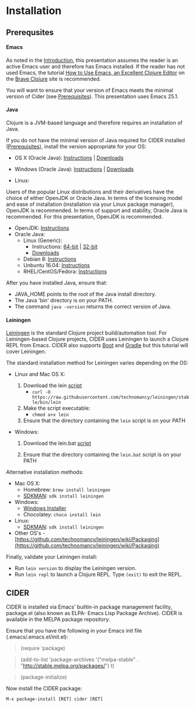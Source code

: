 # Installation

## Prerequsites

#### Emacs

As noted in the [Introduction](../../README.md), this presentation assumes the reader is an active Emacs user and therefore has Emacs installed. If the reader has not used Emacs, the tutorial [How to Use Emacs, an Excellent Clojure Editor](http://www.braveclojure.com/basic-emacs/) on the [Brave Clojure](http://www.braveclojure.com/) site is recommended.

You will want to ensure that your version of Emacs meets the minimal version of Cider (see [Prerequisites](../../Prerequisites/README.md)). This presentation uses Emacs 25.1.

#### Java

Clojure is a JVM-based language and therefore requires an installation of Java.

If you do not have the minimal version of Java required for CIDER installed ([Prerequisites](../../Prerequisites/README.md)), install the version appropriate for your OS:

* OS X (Oracle Java): [Instructions](https://docs.oracle.com/javase/8/docs/technotes/guides/install/mac_jdk.html)
| [Downloads](http://www.oracle.com/technetwork/java/javase/downloads/index.html)
* Windows (Oracle Java): [Instructions](https://docs.oracle.com/javase/8/docs/technotes/guides/install/windows_jdk_install.html)
| [Downloads](http://www.oracle.com/technetwork/java/javase/downloads/index.html)

* Linux:

Users of the popular Linux distributions and their derivatives have the choice of either OpenJDK or Oracle Java. In terms of the licensing model and ease of installation (installation via your Linux package manager), OpenJDK is recommended. In terms of support and stability, Oracle Java is
recommended. For this presentation, OpenJDK is recommended.

* OpenJDK: [Instructions](http://openjdk.java.net/install/index.html)
* Oracle Java:
    * Linux (Generic):
        * Instructions: [64-bit](https://docs.oracle.com/javase/8/docs/technotes/guides/install/linux_jdk.html#BJFJJEFG) | [32-bit](https://docs.oracle.com/javase/8/docs/technotes/guides/install/linux_jdk.html#BJFCDAIB)
        * [Downloads](http://www.oracle.com/technetwork/java/javase/downloads/index.html)
    * Debian 8: [Instructions](https://www.digitalocean.com/community/tutorials/how-to-install-java-with-apt-get-on-debian-8)
    * Unbuntu 16.04: [Instructions](https://www.digitalocean.com/community/tutorials/how-to-install-java-with-apt-get-on-ubuntu-16-04)
    * RHEL/CentOS/Fedora: [Instructions](http://tecadmin.net/install-java-8-on-centos-rhel-and-fedora/)

After you have installed Java, ensure that:

* JAVA_HOME points to the root of the Java install directory.
* The Java 'bin' directory is on your PATH.
* The command ```java -version``` returns the correct version of Java.

#### Leiningen

[Leiningen](https://leiningen.org/) is the standard Clojure project build/automation tool. For Leiningen-based Clojure projects, CIDER uses Leiningen to launch a Clojure REPL from Emacs. CIDER also supports [Boot](https://github.com/boot-clj/boot) and [Gradle](https://gradle.org/) but this tutorial will cover Leiningen.

The standard installation method for Leiningen varies depending on the OS:

* Linux and Mac OS X:

    1. Download the lein [script](https://raw.githubusercontent.com/technomancy/leiningen/stable/bin/lein)
        * ```curl -O https://raw.githubusercontent.com/technomancy/leiningen/stable/bin/lein```
    2. Make the script executable:
        * ```chmod a+x lein```
    3. Ensure that the directory containing the ```lein``` script is on your PATH
    

* Windows:

    1. Download the lein.bat [script](https://raw.githubusercontent.com/technomancy/leiningen/stable/bin/lein.bat)

    2. Ensure that the directory containing the ```lein.bat``` script is on your PATH

Alternative installation methods:

* Mac OS X:
    * Homebrew: ```brew install leiningen```
    * [SDKMAN](http://sdkman.io/): ```sdk install leiningen```
* Windows:
    * [Windows Installer](https://bitbucket.org/djpowell/leiningen-win-installer/downloads/leiningen-installer-1.0.exe)
    * Chocolatey: ```choco install lein```
* Linux:
    * [SDKMAN](http://sdkman.io/): ```sdk install leiningen```
* Other OS's - [https://github.com/technomancy/leiningen/wiki/Packaging](https://github.com/technomancy/leiningen/wiki/Packaging)


Finally, validate your Leiningen install:

* Run ```lein version``` to display the Leiningen version.
* Run ```lein repl``` to launch a Clojure REPL. Type ```(exit)``` to exit the REPL.


## CIDER

CIDER is installed via Emacs' builtin-in package management facility, package.el (also known as ELPA- Emacs Lisp Package Archive). CIDER is available in the MELPA package repository. 

Ensure that you have the following in your Emacs init file (.emacs/.emacs.el/init.el):

>(require 'package)

>(add-to-list 'package-archives
             '("melpa-stable" . "http://stable.melpa.org/packages/") t)

>(package-initialize)

Now install the CIDER package:

```
M-x package-install [RET] cider [RET]
```


